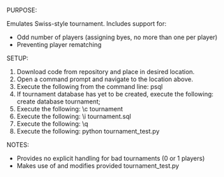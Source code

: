 PURPOSE:

Emulates Swiss-style tournament. Includes support for:
* Odd number of players (assigning byes, no more than one per player)
* Preventing player rematching

SETUP:

1. Download code from repository and place in desired location.
2. Open a command prompt and navigate to the location above.
3. Execute the following from the command line:
	psql
4. If tournament database has yet to be created, execute the following:
	create database tournament;
5. Execute the following:
	\c tournament
6. Execute the following:
	\i tournament.sql
7. Execute the following:
	\q
8. Execute the following:
	python tournament_test.py

NOTES:
* Provides no explicit handling for bad tournaments (0 or 1 players)
* Makes use of and modifies provided tournament_test.py
